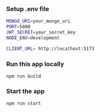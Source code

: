
### Setup .env file

```bash
MONGO_URI=your_mongo_uri
PORT=5000
JWT_SECRET=your_secret_key
NODE_ENV=development

CLIENT_URL= http://localhost:5173
```

### Run this app locally

```shell
npm run build
```

### Start the app

```shell
npm run start
```
